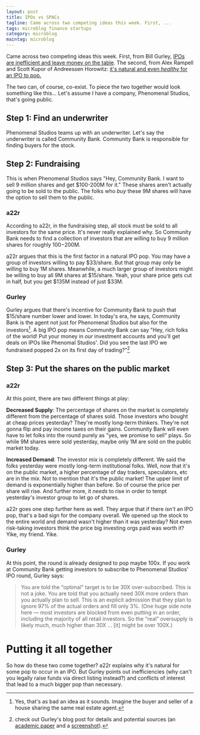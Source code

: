 ```yaml
---
layout: post
title: IPOs vs SPACs
tagline: Came across two competing ideas this week. First, ...
tags: microblog finance startups
category: microblog
maintag: microblog
---
```

Came across two competing ideas this week. First, from Bill Gurley, [IPOs are inefficient and leave money on the table](http://abovethecrowd.com/2020/08/23/going-public-circa-2020-door-3-the-spac/). The second, from Alex Rampell and Scott Kupor of Andreessen Horowitz: [it's natural and even _healthy_ for an IPO to pop.](https://a16z.com/2020/08/28/in-defense-of-the-ipo/)

The two can, of course, co-exist. To piece the two together would look something like this...
Let's assume I have a company, Phenomenal Studios, that's going public.
## Step 1: Find an underwriter
Phenomenal Studios teams up with an underwriter. Let's say the underwriter is called Community Bank. Community Bank is responsible for finding buyers for the stock.
## Step 2: Fundraising
This is when Phenomenal Studios says "Hey, Community Bank. I want to sell 9 million shares and get $100-200M for it." These shares aren't actually going to be sold to the public. The folks who _buy_ these 9M shares will have the option to sell them to the public.
### a22r
According to a22r, in the fundraising step, all stock must be sold to all investors for the same price. It's never really explained why. So Community Bank needs to find a collection of investors that are willing to buy 9 million shares for roughly $100-$200M.

a22r argues that this is the first factor in a natural IPO pop. You may have a group of investors willing to pay $33/share. But that group may only be willing to buy 1M shares. Meanwhile, a much larger group of investors might be willing to buy all 9M shares at $15/share. Yeah, your share price gets cut in half, but you get $135M instead of just $33M.
### Gurley
Gurley argues that there's incentive for Community Bank to push that $15/share number lower and lower. In today's era, he says, Community Bank is the agent not just for Phenomenal Studios but also for the investors[^1]. A big IPO pop means Community Bank can say "Hey, rich folks of the world! Put your money in _our_ investment accounts and you'll get deals on IPOs like Phenomal Studios'. Did you see the last IPO we fundraised popped 2x on its first day of trading?"[^2]
## Step 3: Put the shares on the public market
### a22r
At this point, there are two different things at play:

**Decreased Supply**: The percentage of shares on the market is completely different from the percentage of shares sold. Those investors who bought at cheap prices yesterday? They're mostly long-term thinkers. They're not gonna flip and pay income taxes on their gains. Community Bank will even have to let folks into the round purely as "yes, we promise to sell" plays. So while 9M shares were sold yesterday, maybe only 1M are sold on the public market today.

**Increased Demand**: The investor mix is completely different. We said the folks yesterday were mostly long-term institutional folks. Well, now that it's on the public market, a higher percentage of day traders, speculators, etc are in the mix. Not to mention that it's the public market! The upper limit of demand is exponentially higher than before. So of course the price per share will rise. And further more, it _needs_ to rise in order to tempt yesterday's investor group to let go of shares.

a22r goes one step further here as well. They argue that if there _isn't_ an IPO pop, that's a bad sign for the company overall. We opened up the stock to the entire world and demand wasn't higher than it was yesterday? Not even risk-taking investors think the price big investing orgs paid was worth it? Yike, my friend. Yike.
### Gurley
At this point, the round is already designed to pop maybe 100x. If you work at Community Bank getting investors to subscribe to Phenomenal Studios' IPO round, Gurley says:
> You are told the “optimal” target is to be 30X over-subscribed. This is not a joke. You are told that you actually need 30X more orders than you actually plan to sell. This is an explicit admission that they plan to ignore 97% of the actual orders and fill only 3%. (One huge side note here — most investors are blocked from even putting in an order, including the majority of all retail investors. So the “real” oversupply is likely much, much higher than 30X ... [it] might be over 100X.)

# Putting it all together
So how do these two come together? a22r explains why it's natural for some pop to occur in an IPO. But Gurley points out inefficiencies (why can't you legally raise funds via direct listing instead?) and conflicts of interest that lead to a much bigger pop than necessary.

[^1]: Yes, that's as bad an idea as it sounds. Imagine the buyer and seller of a house sharing the same real estate agent.
[^2]: check out Gurley's blog post for details and potential sources (an [academic paper](https://onlinelibrary.wiley.com/doi/abs/10.1111/jofi.12703) and a [screenshot](https://twitter.com/bgurley/status/1285982218532220929)).